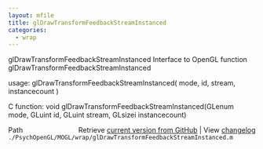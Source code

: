 ```yaml
---
layout: mfile
title: glDrawTransformFeedbackStreamInstanced
categories:
  - wrap
---
```


glDrawTransformFeedbackStreamInstanced  Interface to OpenGL function glDrawTransformFeedbackStreamInstanced

usage:  glDrawTransformFeedbackStreamInstanced\( mode, id, stream, instancecount \)

C function:  void glDrawTransformFeedbackStreamInstanced\(GLenum mode, GLuint id, GLuint stream, GLsizei instancecount\)


<div class="code_header" style="text-align:right;">
  <span style="float:left;">Path&nbsp;&nbsp;</span> <span class="counter">Retrieve <a href=
  "https://raw.github.com/Psychtoolbox-3/Psychtoolbox-3/beta/./PsychOpenGL/MOGL/wrap/glDrawTransformFeedbackStreamInstanced.m">current version from GitHub</a> | View <a href=
  "https://github.com/Psychtoolbox-3/Psychtoolbox-3/commits/beta/./PsychOpenGL/MOGL/wrap/glDrawTransformFeedbackStreamInstanced.m">changelog</a></span>
</div>
<div class="code">
  <code>./PsychOpenGL/MOGL/wrap/glDrawTransformFeedbackStreamInstanced.m</code>
</div>
